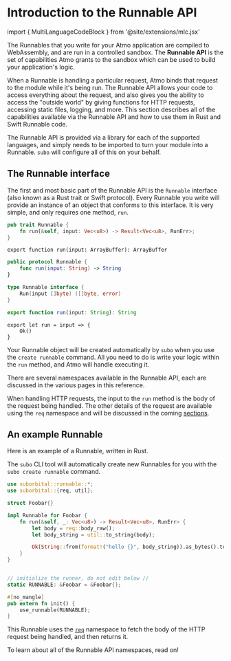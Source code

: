 # Introduction to the Runnable API

import { MultiLanguageCodeBlock } from '@site/extensions/mlc.jsx'

The Runnables that you write for your Atmo application are compiled to
WebAssembly, and are run in a controlled sandbox. The **Runnable API**
is the set of capabilities Atmo grants to the sandbox which can be used
to build your application's logic.

When a Runnable is handling a particular request, Atmo binds that request
to the module while it's being run. The Runnable API allows your code to
access everything about the request, and also gives you the ability to
access the "outside world" by giving functions for HTTP requests,
accessing static files, logging, and more. This section describes all of
the capabilities available via the Runnable API and how to use them in
Rust and Swift Runnable code.

The Runnable API is provided via a library for each of the supported languages,
and simply needs to be imported to turn your module into a Runnable.
`subo` will configure all of this on your behalf.


## The Runnable interface

The first and most basic part of the Runnable API is the `Runnable` interface
(also known as a Rust trait or Swift protocol). Every Runnable you write will
provide an instance of an object that conforms to this interface.
It is very simple, and only requires one method, `run`.


<MultiLanguageCodeBlock>

```rust
pub trait Runnable {
    fn run(&self, input: Vec<u8>) -> Result<Vec<u8>, RunErr>;
}
```

```assemblyscript
export function run(input: ArrayBuffer): ArrayBuffer
```

```swift
public protocol Runnable {
    func run(input: String) -> String
}
```

```go
type Runnable interface {
	Run(input []byte) ([]byte, error)
}
```

```js
export function run(input: String): String
```

```grain
export let run = input => {
    Ok()
}
```

</MultiLanguageCodeBlock>


Your Runnable object will be created automatically by `subo` when you use the
`create runnable` command. All you need to do is write your logic within the `run`
method, and Atmo will handle executing it.

There are several namespaces available in the Runnable API, each are discussed in
the various pages in this reference.

When handling HTTP requests, the input to the `run` method is the body of the
request being handled. The other details of the request are available using the
`req` namespace and will be discussed in the coming [sections](request).


## An example Runnable

Here is an example of a Runnable, written in Rust.

The `subo` CLI tool will automatically create new Runnables for you with the `subo create runnable` command.


```rust
use suborbital::runnable::*;
use suborbital::{req, util};

struct Foobar{}

impl Runnable for Foobar {
    fn run(&self, _: Vec<u8>) -> Result<Vec<u8>, RunErr> {
        let body = req::body_raw();
        let body_string = util::to_string(body);

        Ok(String::from(format!("hello {}", body_string)).as_bytes().to_vec())
    }
}


// initialize the runner, do not edit below //
static RUNNABLE: &Foobar = &Foobar{};

#[no_mangle]
pub extern fn init() {
    use_runnable(RUNNABLE);
}
```

This Runnable uses the [`req`](request) namespace to fetch the body of the HTTP request being handled, and then returns it.

To learn about all of the Runnable API namespaces, read on!
